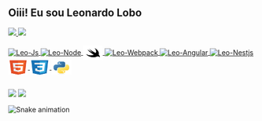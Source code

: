## Oiii! Eu sou Leonardo Lobo
 
 <div>
  <a href="https://github.com/LeoLobo30">
  <img height="180em" src="https://github-readme-stats.vercel.app/api?username=LeoLobo30&show_icons=true&theme=tokyonight&include_all_commits=true&count_private=true"/>
  <img height="180em" src="https://github-readme-stats.vercel.app/api/top-langs/?username=LeoLobo30&layout=compact&langs_count=7&theme=tokyonight"/>
</div>
<div style="display: inline_block"><br>
  <img align="center" alt="Leo-Js" height="30" width="40" src="https://raw.githubusercontent.com/jmnote/z-icons/master/svg/git.svg">
  <img align="center" alt="Leo-Node" height="30" width="40" src="https://raw.githubusercontent.com/jmnote/z-icons/master/svg/java.svg" />
  <img align="center" alt="Leo-Ts" height="30" width="40" src="https://github.com/vorillaz/devicons/blob/master/!SVG/swift.svg">
  <img align="center" alt="Leo-Webpack" height="30" width="40" src="https://github.com/vorillaz/devicons/blob/master/!SVG/android.png" />
 <!- <img align="center" alt="Leo-React" height="30" width="40" src="https://raw.githubusercontent.com/devicons/devicon/master/icons/react/react-original.svg" ->
  <img align="center" alt="Leo-Angular" height="30" width="40" src="https://cdn.jsdelivr.net/gh/devicons/devicon/icons/angularjs/angularjs-original.svg" />
  <img align="center" alt="Leo-Nestjs" height="30" width="40" src="https://cdn.jsdelivr.net/gh/devicons/devicon/icons/nextjs/nextjs-original.svg" />
  <img align="center" alt="Leo-HTML" height="30" width="40" src="https://raw.githubusercontent.com/devicons/devicon/master/icons/html5/html5-original.svg">
  <img align="center" alt="Leo-CSS" height="30" width="40" src="https://raw.githubusercontent.com/devicons/devicon/master/icons/css3/css3-original.svg">
  <img align="center" alt="Leo-Python" height="30" width="40" src="https://raw.githubusercontent.com/devicons/devicon/master/icons/python/python-original.svg">
</div>
  
  ##
 
<div>
  <a href = "mailto:leonardogomeslobo@gmail.com"><img src="https://img.shields.io/badge/-Gmail-%23333?style=for-the-badge&logo=gmail&logoColor=white" target="_blank"></a>
  <a href="https://www.linkedin.com/in/leonardo-lobo-166317182/" target="_blank"><img src="https://img.shields.io/badge/-LinkedIn-%230077B5?style=for-the-badge&logo=linkedin&logoColor=white" target="_blank"></a> 
 
  ![Snake animation](https://github.com/LeoLobo30/LeoLobo30/blob/output/github-contribution-grid-snake.svg)
 
</div>
